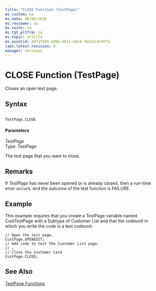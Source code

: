 ```yaml
---
title: "CLOSE Function (TestPage)"
ms.custom: na
ms.date: 06/04/2016
ms.reviewer: na
ms.suite: na
ms.tgt_pltfrm: na
ms.topic: article
ms.assetid: dd7af6bb-ad6b-4611-bdc0-fb532cdc977a
caps.latest.revision: 9
manager: terryaus
---
```

# CLOSE Function (TestPage)
Closes an open test page.  
  
## Syntax  
  
```  
  
TestPage.CLOSE  
```  
  
#### Parameters  
 *TestPage*  
 Type: TestPage  
  
 The test page that you want to close.  
  
## Remarks  
 If *TestPage* has never been opened or is already closed, then a run\-time error occurs, and the outcome of the test function is FAILURE.  
  
## Example  
 This example requires that you create a TestPage variable named CustTestPage with a Subtype of Customer List and that the codeunit in which you write the code is a test codeunit.  
  
```  
// Open the test page.  
CustPage.OPENEDIT;  
// Add code to test the Customer List page.  
// …  
// Close the Customer Card   
CustPage.CLOSE;  
```  
  
## See Also  
 [TestPage Functions](TestPage-Functions.md)